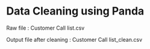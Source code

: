 # Data Cleaning using Panda

Raw file : Customer Call list.csv

Output file after cleaning : Customer Call list_clean.csv
